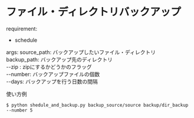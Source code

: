 # ファイル・ディレクトリバックアップ

requirement:
- schedule

args:
source_path: バックアップしたいファイル・ディレクトリ  
backup_path: バックアップ先のディレクトリ  
--zip : zipにするかどうかのフラッグ  
--number: バックアップファイルの個数  
--days: バックアップを行う日数の間隔  

使い方例
```
$ python shedule_and_backup.py backup_source/source backup/dir_backup --number 5
```
